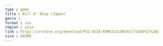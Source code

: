 ```yaml
---
type : game
title : Will O' Wisp (Japan)
genre : 
format : iso
region : asia
link : https://archive.org/download/PS2-ASIA-ROMS321COM/Will%20O%27%20Wisp%20%28Japan%29.7z
size : 885MB
---
```


